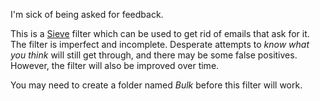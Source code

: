 I'm sick of being asked for feedback.

This is a [Sieve](https://proton.me/support/sieve-advanced-custom-filters)
filter which can be used to get rid of emails that ask for it. The filter is
imperfect and incomplete. Desperate attempts to _know what you think_ will still
get through, and there may be some false positives. However, the filter will
also be improved over time.

You may need to create a folder named _Bulk_ before this filter will work.
